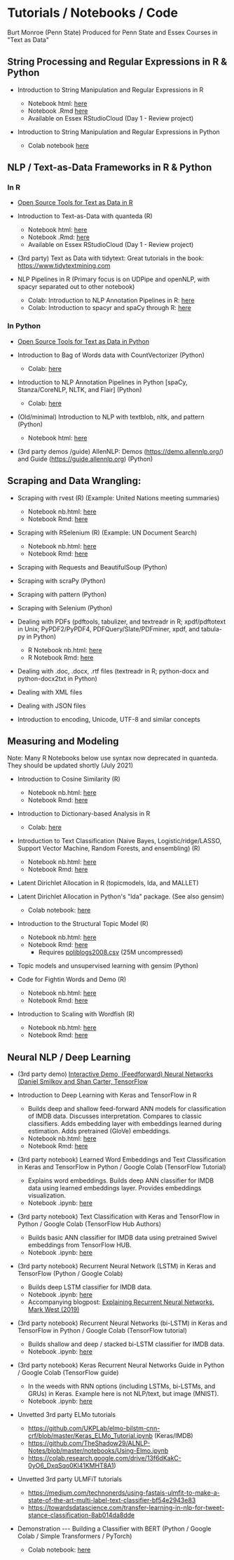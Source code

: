 # Tutorials / Notebooks / Code

Burt Monroe (Penn State)
Produced for Penn State and Essex Courses in "Text as Data"

## String Processing and Regular Expressions in R & Python

* Introduction to String Manipulation and Regular Expressions in R
    * Notebook html: [here](https://burtmonroe.github.io/TextAsDataCourse/Tutorials/TADA-IntroToTextManipulation.html)
    * Notebook .Rmd [here](https://burtmonroe.github.io/TextAsDataCourse/Tutorials/TADA-IntroToTextManipulation.Rmd)
    * Available on Essex RStudioCloud (Day 1 - Review project)
    
* Introduction to String Manipulation and Regular Expressions in Python
    * Colab notebook [here](https://colab.research.google.com/drive/1wCVf8xaoTAsKya5uuuo5knvizbWgheE_?usp=sharing)


## NLP / Text-as-Data Frameworks in R & Python

### In R

   * [Open Source Tools for Text as Data in R](https://burtmonroe.github.io/TextAsDataCourse/Notes/RText/)
   
   * Introduction to Text-as-Data with quanteda (R)
      * Notebook html: [here](https://burtmonroe.github.io/TextAsDataCourse/Tutorials/TADA-IntroToQuanteda.html)    
      * Notebook .Rmd: [here](https://burtmonroe.github.io/TextAsDataCourse/Tutorials/TADA-IntroToQuanteda.Rmd)
      * Available on Essex RStudioCloud (Day 1 - Review project)
      
   * (3rd party) Text as Data with tidytext: Great tutorials in the book: https://www.tidytextmining.com
   
   * NLP Pipelines in R (Primary focus is on UDPipe and openNLP, with spacyr separated out to other notebook)
      * Colab: Introduction to NLP Annotation Pipelines in R: [here](https://colab.research.google.com/drive/15UcuXNYuhR9wuHbKp4J1HUsOB6GOX6oV?usp=sharing)
      * Colab: Introduction to spacyr and spaCy through R: [here](https://colab.research.google.com/drive/1wrYUNqp--v7tA_umgqajoy9A0ugzGUfz?usp=sharing)
 


### In Python
 
   * [Open Source Tools for Text as Data in Python](https://burtmonroe.github.io/TextAsDataCourse/Notes/PythonText/)
   
   * Introduction to Bag of Words data with CountVectorizer (Python)
      * Colab: [here](https://colab.research.google.com/drive/1YQ-b7VmPBgpe9utqk_aDyY5KYbyRgXQm?usp=sharing)
       
   * Introduction to NLP Annotation Pipelines in Python [spaCy, Stanza/CoreNLP, NLTK, and Flair] (Python)
      * Colab: [here](https://colab.research.google.com/drive/1Us7Hx5xF5pdx-JM3t_6QB8SZZhHfrc0Q?usp=sharing)
      
   * (Old/minimal) Introduction to NLP with textblob, nltk, and pattern (Python)
      * Notebook html: [here](https://burtmonroe.github.io/TextAsDataCourse/Tutorials/Introduction%20to%20NLP%20with%20TextBlob%2C%20NLTK%2C%20and%20pattern.html)

   * (3rd party demos /guide) AllenNLP: Demos (https://demo.allennlp.org/) and Guide (https://guide.allennlp.org) (Python)

## Scraping and Data Wrangling:
        
* Scraping with rvest (R) (Example: United Nations meeting summaries)
   * Notebook nb.html: [here](https://burtmonroe.github.io/TextAsDataCourse/Tutorials/TADA-ScrapingWithRvest_UNMeetingSummaries.nb.html)
   * Notebook Rmd: [here](https://burtmonroe.github.io/TextAsDataCourse/Tutorials/TADA-ScrapingWithRvest_UNMeetingSummaries.Rmd)

* Scraping with RSelenium (R) (Example: UN Document Search)
   * Notebook nb.html: [here](https://burtmonroe.github.io/TextAsDataCourse/Tutorials/TADA-RSelenium.nb.html)
   * Notebook Rmd: [here](https://burtmonroe.github.io/TextAsDataCourse/Tutorials/TADA-RSelenium.Rmd)

* Scraping with Requests and BeautifulSoup (Python)

* Scraping with scraPy (Python)

* Scraping with pattern (Python)

* Scraping with Selenium (Python)

* Dealing with PDFs (pdftools, tabulizer, and textreadr in R; xpdf/pdftotext in Unix; PyPDF2/PyPDF4, PDFQuery/Slate/PDFminer, xpdf, and tabula-py in Python)
   * R Notebook nb.html: [here](https://burtmonroe.github.io/TextAsDataCourse/Tutorials/TADA-PDFs.nb.html)
   * R Notebook Rmd: [here](https://burtmonroe.github.io/TextAsDataCourse/Tutorials/TADA-PDFs.Rmd)


* Dealing with .doc, .docx, .rtf files (textreadr in R; python-docx and python-docx2txt in Python)

* Dealing with XML files

* Dealing with JSON files

* Introduction to encoding, Unicode, UTF-8 and similar concepts

## Measuring and Modeling

Note: Many R Notebooks below use syntax now deprecated in quanteda. They should be updated shortly (July 2021)

* Introduction to Cosine Similarity (R)
   * Notebook nb.html: [here](https://burtmonroe.github.io/TextAsDataCourse/Tutorials/TADA-CosineSimTutorial.nb.html)
   * Notebook Rmd: [here](https://burtmonroe.github.io/TextAsDataCourse/Tutorials/TADA-CosineSimTutorial.Rmd)

* Introduction to Dictionary-based Analysis in R
   * Colab: [here](https://colab.research.google.com/drive/1EX4eWKqt7tkBukMxy4jqJ_SS0iAbOvhL?usp=sharing)
   
* Introduction to Text Classification (Naive Bayes, Logistic/ridge/LASSO, Support Vector Machine, Random Forests, and ensembling) (R)
   * Notebook nb.html: [here](https://burtmonroe.github.io/TextAsDataCourse/Tutorials/TADA-ClassificationV2.nb.html)
   * Notebook Rmd: [here](https://burtmonroe.github.io/TextAsDataCourse/Tutorials/TADA-ClassificationV2.Rmd)

* Latent Dirichlet Allocation in R (topicmodels, lda, and MALLET)

* Latent Dirichlet Allocation in Python's "lda" package. (See also gensim)
   * Colab notebook: [here](https://colab.research.google.com/drive/1i7DdjegYt4kJqU2fv9-e00qCrbAtEpt2)

* Introduction to the Structural Topic Model (R)
   * Notebook nb.html: [here](https://burtmonroe.github.io/TextAsDataCourse/Tutorials/IntroSTM.nb.html)
   * Notebook Rmd: [here](https://burtmonroe.github.io/TextAsDataCourse/Tutorials/IntroSTM.Rmd)
      * Requires [poliblogs2008.csv](https://burtmonroe.github.io/TextAsDataCourse/Tutorials/poliblogs2008.csv.zip) (25M uncompressed)

* Topic models and unsupervised learning with gensim (Python)

* Code for Fightin Words and Demo (R)
   * Notebook nb.html: [here](https://burtmonroe.github.io/TextAsDataCourse/Tutorials/TADA-FightinWords.nb.html)
   * Notebook Rmd: [here](https://burtmonroe.github.io/TextAsDataCourse/Tutorials/TADA-FightinWords.Rmd)
   
* Introduction to Scaling with Wordfish (R)
   * Notebook nb.html: [here](https://burtmonroe.github.io/TextAsDataCourse/Tutorials/IntroductionToWordfish.nb.html)
   * Notebook Rmd: [here](https://burtmonroe.github.io/TextAsDataCourse/Tutorials/IntroductionToWordfish.Rmd)

## Neural NLP / Deep Learning
   
* (3rd party demo) [Interactive Demo, (Feedforward) Neural Networks (Daniel Smilkov and Shan Carter, TensorFlow](https://playground.tensorflow.org/)

* Introduction to Deep Learning with Keras and TensorFlow in R
   * Builds deep and shallow feed-forward ANN models for classification of IMDB data. Discusses interpretation. Compares to classic classifiers. Adds embedding layer with embeddings learned during estimation. Adds pretrained (GloVe) embeddings.
   * Notebook nb.html: [here](https://burtmonroe.github.io/TextAsDataCourse/Tutorials/TADA-IntroToKerasAndTensflowInR.nb.html)
   * Notebook Rmd: [here](https://burtmonroe.github.io/TextAsDataCourse/Tutorials/TADA-IntroToKerasAndTensflowInR.Rmd)

* (3rd party notebook) Learned Word Embeddings and Text Classification in Keras and TensorFlow in Python / Google Colab (TensorFlow Tutorial)
   * Explains word embeddings. Builds deep ANN classifier for IMDB data using learned embeddings layer. Provides embeddings visualization.
   * Notebook .ipynb: [here](https://www.tensorflow.org/tutorials/text/word_embeddings)

* (3rd party notebook) Text Classification with Keras and TensorFlow in Python / Google Colab (TensorFlow Hub Authors)
   * Builds basic ANN classifier for IMDB data using pretrained Swivel embeddings from TensorFlow HUB.
   * Notebook .ipynb: [here](https://colab.research.google.com/github/tensorflow/hub/blob/master/examples/colab/tf2_text_classification.ipynb)

* (3rd party notebook) Recurrent Neural Network (LSTM) in Keras and TensorFlow (Python / Google Colab)
   * Builds deep LSTM classifier for IMDB data.
   * Notebook .ipynb: [here](https://colab.research.google.com/github/markwest1972/LSTM-Example-Google-Colaboratory/blob/master/LSTM_IMDB_Sentiment_Example.ipynb)
   * Accompanying blogpost: [Explaining Recurrent Neural Networks, Mark West (2019)](https://www.bouvet.no/bouvet-deler/explaining-recurrent-neural-networks)

* (3rd party notebook) Recurrent Neural Networks (bi-LSTM) in Keras and TensorFlow in Python / Google Colab (TensorFlow tutorial)
   * Builds shallow and deep / stacked bi-LSTM classifier for IMDB data.
   * Notebook .ipynb: [here](https://www.tensorflow.org/tutorials/text/text_classification_rnn)

* (3rd party notebook) Keras Recurrent Neural Networks Guide in Python / Google Colab (TensorFlow guide)
   * In the weeds with RNN options (including LSTMs, bi-LSTMs, and GRUs) in Keras. Example here is not NLP/text, but image (MNIST).
   * Notebook .ipynb: [here](https://www.tensorflow.org/guide/keras/rnn)
 
* Unvetted 3rd party ELMo tutorials
   * https://github.com/UKPLab/elmo-bilstm-cnn-crf/blob/master/Keras_ELMo_Tutorial.ipynb (Keras/IMDB)
   * https://github.com/TheShadow29/ALNLP-Notes/blob/master/notebooks/Using-Elmo.ipynb
   * https://colab.research.google.com/drive/13f6dKakC-0yO6_DxqSqo0Kl41KMHT8A1)
   
* Unvetted 3rd party ULMFiT tutorials
   * https://medium.com/technonerds/using-fastais-ulmfit-to-make-a-state-of-the-art-multi-label-text-classifier-bf54e2943e83
   * https://towardsdatascience.com/transfer-learning-in-nlp-for-tweet-stance-classification-8ab014da8dde

* Demonstration --- Building a Classifier with BERT (Python / Google Colab / Simple Transformers / PyTorch)
   * Colab notebook: [here](https://colab.research.google.com/drive/1JKQj-DWHLv_vBdF3VypAIEC6npULOFGy)
